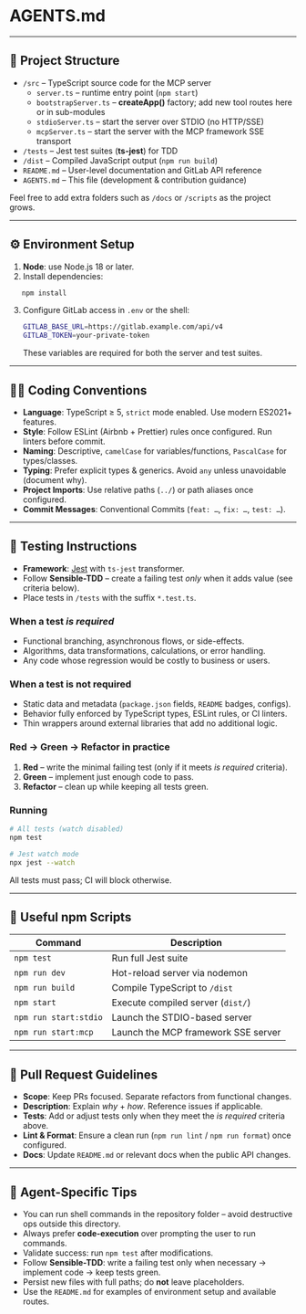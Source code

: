 # AGENTS.md

---

## 📂 Project Structure

* `/src`  – TypeScript source code for the MCP server  
  * `server.ts` – runtime entry point (`npm start`)  
  * `bootstrapServer.ts` – **createApp()** factory; add new tool routes here or in sub-modules  
  * `stdioServer.ts` – start the server over STDIO (no HTTP/SSE)  
  * `mcpServer.ts` – start the server with the MCP framework SSE transport  
* `/tests` – Jest test suites (**ts-jest**) for TDD  
* `/dist` – Compiled JavaScript output (`npm run build`)  
* `README.md` – User-level documentation and GitLab API reference  
* `AGENTS.md` – This file (development & contribution guidance)

Feel free to add extra folders such as `/docs` or `/scripts` as the project grows.

---

## ⚙️ Environment Setup

1. **Node**: use Node.js 18 or later.  
2. Install dependencies:  

```bash
   npm install
```

3. Configure GitLab access in `.env` or the shell:

   ```bash
   GITLAB_BASE_URL=https://gitlab.example.com/api/v4
   GITLAB_TOKEN=your-private-token
   ```

   These variables are required for both the server and test suites.

---

## 🧑‍💻 Coding Conventions

* **Language**: TypeScript ≥ 5, `strict` mode enabled. Use modern ES2021+ features.
* **Style**: Follow ESLint (Airbnb + Prettier) rules once configured. Run linters before commit.
* **Naming**: Descriptive, `camelCase` for variables/functions, `PascalCase` for types/classes.
* **Typing**: Prefer explicit types & generics. Avoid `any` unless unavoidable (document why).
* **Project Imports**: Use relative paths (`../`) or path aliases once configured.
* **Commit Messages**: Conventional Commits (`feat: …`, `fix: …`, `test: …`).

---

## 🧪 Testing Instructions

* **Framework**: [Jest](https://jestjs.io/) with `ts-jest` transformer.
* Follow **Sensible-TDD** – create a failing test *only* when it adds value (see criteria below).
* Place tests in `/tests` with the suffix `*.test.ts`.

### When a test *is required*

* Functional branching, asynchronous flows, or side-effects.
* Algorithms, data transformations, calculations, or error handling.
* Any code whose regression would be costly to business or users.

### When a test is **not** required

* Static data and metadata (`package.json` fields, `README` badges, configs).
* Behavior fully enforced by TypeScript types, ESLint rules, or CI linters.
* Thin wrappers around external libraries that add no additional logic.

### Red → Green → Refactor in practice

1. **Red** – write the minimal failing test (only if it meets *is required* criteria).
2. **Green** – implement just enough code to pass.
3. **Refactor** – clean up while keeping all tests green.

### Running

```bash
# All tests (watch disabled)
npm test

# Jest watch mode
npx jest --watch
```

All tests must pass; CI will block otherwise.

---

## 🔧 Useful npm Scripts

| Command               | Description                         |
| --------------------- | ----------------------------------- |
| `npm test`            | Run full Jest suite                 |
| `npm run dev`         | Hot-reload server via nodemon       |
| `npm run build`       | Compile TypeScript to `/dist`       |
| `npm start`           | Execute compiled server (`dist/`)   |
| `npm run start:stdio` | Launch the STDIO-based server       |
| `npm run start:mcp`   | Launch the MCP framework SSE server |

---

## 📝 Pull Request Guidelines

* **Scope**: Keep PRs focused. Separate refactors from functional changes.
* **Description**: Explain *why* + *how*. Reference issues if applicable.
* **Tests**: Add or adjust tests only when they meet the *is required* criteria above.
* **Lint & Format**: Ensure a clean run (`npm run lint` / `npm run format`) once configured.
* **Docs**: Update `README.md` or relevant docs when the public API changes.

---

## 🤖 Agent-Specific Tips

* You can run shell commands in the repository folder – avoid destructive ops outside this directory.
* Always prefer **code-execution** over prompting the user to run commands.
* Validate success: run `npm test` after modifications.
* Follow **Sensible-TDD**: write a failing test only when necessary → implement code → keep tests green.
* Persist new files with full paths; do **not** leave placeholders.
* Use the `README.md` for examples of environment setup and available routes.
